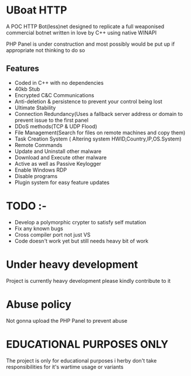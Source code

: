 # UBoat HTTP

A POC HTTP Bot(less)net designed to replicate a full weaponised commercial botnet written in love by C++ using native WINAPI

PHP Panel is under construction and most possibly would be put up if appropriate not thinking to do so 

## Features 

- Coded in C++ with no dependencies
- 40kb Stub
- Encrypted C&C Communications
- Anti-deletion & persistence to prevent your control being lost
- Ultimate Stability
- Connection Redundancy(Uses a fallback server address or domain to prevent issue to the first panel
- DDoS methods(TCP & UDP Flood)
- File Management(Search for files on remote machines and copy them)
- Task Creation System ( Altering system HWID,Country,IP,OS.System)
- Remote Commands
- Update and Uninstall other malware
- Download and Execute other malware
- Active as well as Passive Keylogger
- Enable Windows RDP
- Disable programs
- Plugin system for easy feature updates

# TODO :- 

- Develop a polymorphic crypter to satisfy self mutation 
- Fix any known bugs 
- Cross compiler port not just VS 
- Code doesn't work yet but still needs heavy bit of work 



# Under heavy development 

Project is currently heavy development please kindly contribute to it 

# Abuse policy 

Not gonna upload the PHP Panel to prevent abuse

# EDUCATIONAL PURPOSES ONLY 

The project is only for educational purposes i herby don't take responsibilities for it's wartime usage or variants 

